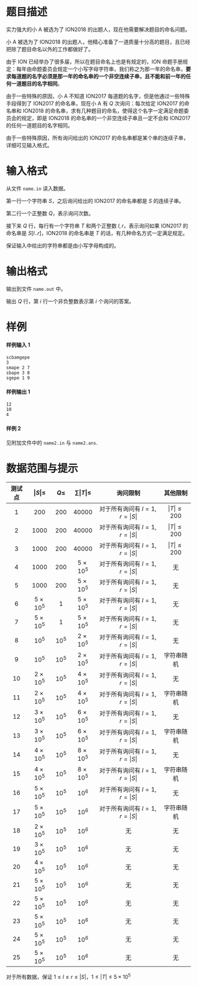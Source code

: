
# 题目描述

实力强大的小 A 被选为了 ION2018 的出题人，现在他需要解决题目的命名问题。

小 A 被选为了 ION2018 的出题人，他精心准备了一道质量十分高的题目，且已经把除了题目命名以外的工作都做好了。

由于 ION 已经举办了很多届，所以在题目命名上也是有规定的，ION 命题手册规定：每年由命题委员会规定一个小写字母字符串，我们称之为那一年的命名串，**要求每道题的名字必须是那一年的命名串的一个非空连续子串，且不能和前一年的任何一道题目的名字相同**。

由于一些特殊的原因，小 A 不知道 ION2017 每道题的名字，但是他通过一些特殊手段得到了 ION2017 的命名串，现在小 A 有 $Q$ 次询问：每次给定 ION2017 的命名串和 ION2018 的命名串，求有几种题目的命名，使得这个名字一定满足命题委员会的规定，即是 ION2018 的命名串的一个非空连续子串且一定不会和 ION2017 的任何一道题目的名字相同。

由于一些特殊原因，所有询问给出的 ION2017 的命名串都是某个串的连续子串，详细可见输入格式。

# 输入格式

从文件 `name.in` 读入数据。

第一行一个字符串 $S$，之后询问给出的 ION2017 的命名串都是 $S$ 的连续子串。

第二行一个正整数 $Q$，表示询问次数。

接下来 $Q$ 行，每行有一个字符串 $T$ 和两个正整数 $l, r$，表示询问如果 ION2017 的命名串是 $S[l..r]$，ION2018 的命名串是 $T$ 的话，有几种命名方式一定满足规定。

保证输入中给出的字符串都是由小写字母构成的。

# 输出格式

输出到文件 `name.out` 中。

输出 $Q$ 行，第 $i$ 行一个非负整数表示第 $i$ 个询问的答案。

# 样例

#### 样例输入 1

```plain
scbamgepe
3
smape 2 7
sbape 3 8
sgepe 1 9
```

#### 样例输出 1

```plain
12
10
4
```

#### 样例 2
见附加文件中的 `name2.in` 与 `name2.ans`.

# 数据范围与提示

<!-- BEGIN: Migrated markdown table -->

| 测试点 | $\lvert S \rvert \leq$ | $Q \leq$ | $\sum \lvert T \rvert \leq$ | 询问限制 | 其他限制 |
|:-:|:-:|:-:|:-:|:-:|:-:|
| 1 | $200$ | $200$ | $40000$ | 对于所有询问有 $l = 1, r = \lvert S \rvert$ | $\lvert T \rvert \leq 200$ |
| 2 | $1000$ | $200$ | $40000$ | 对于所有询问有 $l = 1, r = \lvert S \rvert$ | $\lvert T \rvert \leq 200$ |
| 3 | $1000$ | $200$ | $40000$ | 对于所有询问有 $l = 1, r = \lvert S \rvert$ | $\lvert T \rvert \leq 200$ |
| 4 | $1000$ | $200$ | $5 \times 10^5$ | 对于所有询问有 $l = 1, r = \lvert S \rvert$ | 无 |
| 5 | $1000$ | $200$ | $5 \times 10^5$ | 对于所有询问有 $l = 1, r = \lvert S \rvert$ | 无 |
| 6 | $5 \times 10^5$ | $1$ | $5 \times 10^5$ | 对于所有询问有 $l = 1, r = \lvert S \rvert$ | 无 |
| 7 | $5 \times 10^5$ | $1$ | $5 \times 10^5$ | 对于所有询问有 $l = 1, r = \lvert S \rvert$ | 无 |
| 8 | $10^5$ | $10^5$ | $2 \times 10^5$ | 对于所有询问有 $l = 1, r = \lvert S \rvert$ | 无 |
| 9 | $10^5$ | $10^5$ | $2 \times 10^5$ | 对于所有询问有 $l = 1, r = \lvert S \rvert$ | 字符串随机 |
| 10 | $2 \times 10^5$ | $10^5$ | $4 \times 10^5$ | 对于所有询问有 $l = 1, r = \lvert S \rvert$ | 无 |
| 11 | $2 \times 10^5$ | $10^5$ | $4 \times 10^5$ | 对于所有询问有 $l = 1, r = \lvert S \rvert$ | 字符串随机 |
| 12 | $3 \times 10^5$ | $10^5$ | $6 \times 10^5$ | 对于所有询问有 $l = 1, r = \lvert S \rvert$ | 无 |
| 13 | $3 \times 10^5$ | $10^5$ | $6 \times 10^5$ | 对于所有询问有 $l = 1, r = \lvert S \rvert$ | 字符串随机 |
| 14 | $4 \times 10^5$ | $10^5$ | $8 \times 10^5$ | 对于所有询问有 $l = 1, r = \lvert S \rvert$ | 无 |
| 15 | $4 \times 10^5$ | $10^5$ | $8 \times 10^5$ | 对于所有询问有 $l = 1, r = \lvert S \rvert$ | 字符串随机 |
| 16 | $5 \times 10^5$ | $10^5$ | $10^6$ | 对于所有询问有 $l = 1, r = \lvert S \rvert$ | 无 |
| 17 | $5 \times 10^5$ | $10^5$ | $10^6$ | 对于所有询问有 $l = 1, r = \lvert S \rvert$ | 字符串随机 |
| 18 | $2 \times 10^5$ | $10^5$ | $10^6$ | 无 | 无 |
| 19 | $3 \times 10^5$ | $10^5$ | $10^6$ | 无 | 无 |
| 20 | $4 \times 10^5$ | $10^5$ | $10^6$ | 无 | 无 |
| 21 | $5 \times 10^5$ | $10^5$ | $10^6$ | 无 | 无 |
| 22 | $5 \times 10^5$ | $10^5$ | $10^6$ | 无 | 无 |
| 23 | $5 \times 10^5$ | $10^5$ | $10^6$ | 无 | 无 |
| 24 | $5 \times 10^5$ | $10^5$ | $10^6$ | 无 | 无 |
| 25 | $5 \times 10^5$ | $10^5$ | $10^6$ | 无 | 无 |

<!-- Migrated from original HTML table:
<table><thead>
<tr>
<th style='text-align:center'>测试点</th><th style='text-align:center'>$\lvert S \rvert \leq$ </th><th style='text-align:center'>$Q \leq$ </th><th style='text-align:center'>$\sum \lvert T \rvert \leq$ </th><th style='text-align:center'>询问限制</th><th style='text-align:center'>其他限制</th></tr>
</thead><tbody>
<tr>
<td style='text-align:center'>1</td><td style='text-align:center'>$200$ </td><td style='text-align:center' rowspan='5'>$200$ </td><td style='text-align:center' rowspan='3'>$40000$ </td><td style='text-align:center' rowspan='17'>对于所有询问有 $l = 1, r = \lvert S \rvert$ </td><td style='text-align:center' rowspan='3'>$\lvert T \rvert \leq 200$ </td></tr>
<tr>
<td style='text-align:center'>2</td><td style='text-align:center' rowspan='4'>$1000$ </td></tr>
<tr>
<td style='text-align:center'>3</td></tr>
<tr>
<td style='text-align:center'>4</td><td style='text-align:center' rowspan='4'>$5 \times 10^5$ </td><td style='text-align:center' rowspan='5'>无</td></tr>
<tr>
<td style='text-align:center'>5</td></tr>
<tr>
<td style='text-align:center'>6</td><td style='text-align:center' rowspan='2'>$5 \times 10^5$ </td><td style='text-align:center' rowspan='2'>$1$ </td></tr>
<tr>
<td style='text-align:center'>7</td></tr>
<tr>
<td style='text-align:center'>8</td><td style='text-align:center' rowspan='2'>$10^5$ </td><td style='text-align:center' rowspan='18'>$10^5$ </td><td style='text-align:center' rowspan='2'>$2 \times 10^5$ </td></tr>
<tr>
<td style='text-align:center'>9</td><td style='text-align:center'>字符串随机</td></tr>
<tr>
<td style='text-align:center'>10</td><td style='text-align:center' rowspan='2'>$2 \times 10^5$ </td><td style='text-align:center' rowspan='2'>$4 \times 10^5$ </td><td style='text-align:center'>无</td></tr>
<tr>
<td style='text-align:center'>11</td><td style='text-align:center'>字符串随机</td></tr>
<tr>
<td style='text-align:center'>12</td><td style='text-align:center' rowspan='2'>$3 \times 10^5$ </td><td style='text-align:center' rowspan='2'>$6 \times 10^5$ </td><td style='text-align:center'>无</td></tr>
<tr>
<td style='text-align:center'>13</td><td style='text-align:center'>字符串随机</td></tr>
<tr>
<td style='text-align:center'>14</td><td style='text-align:center' rowspan='2'>$4 \times 10^5$ </td><td style='text-align:center' rowspan='2'>$8 \times 10^5$ </td><td style='text-align:center'>无</td></tr>
<tr>
<td style='text-align:center'>15</td><td style='text-align:center'>字符串随机</td></tr>
<tr>
<td style='text-align:center'>16</td><td style='text-align:center' rowspan='2'>$5 \times 10^5$ </td><td style='text-align:center' rowspan='10'>$10^6$ </td><td style='text-align:center'>无</td></tr>
<tr>
<td style='text-align:center'>17</td><td style='text-align:center'>字符串随机</td></tr>
<tr>
<td style='text-align:center'>18</td><td style='text-align:center'>$2 \times 10^5$ </td><td style='text-align:center' rowspan='8'>无</td><td style='text-align:center' rowspan='8'>无</td></tr>
<tr>
<td style='text-align:center'>19</td><td style='text-align:center'>$3 \times 10^5$ </td></tr>
<tr>
<td style='text-align:center'>20</td><td style='text-align:center'>$4 \times 10^5$ </td></tr>
<tr>
<td style='text-align:center'>21</td><td style='text-align:center' rowspan='5'>$5 \times 10^5$ </td></tr>
<tr>
<td style='text-align:center'>22</td></tr>
<tr>
<td style='text-align:center'>23</td></tr>
<tr>
<td style='text-align:center'>24</td></tr>
<tr>
<td style='text-align:center'>25</td></tr>
</tbody></table>
-->

<!-- END: Migrated markdown table -->

对于所有数据，保证 $1 \leq l \leq r \leq \lvert S \rvert$，$1 \leq \lvert T \rvert \leq 5 \times 10^5$

